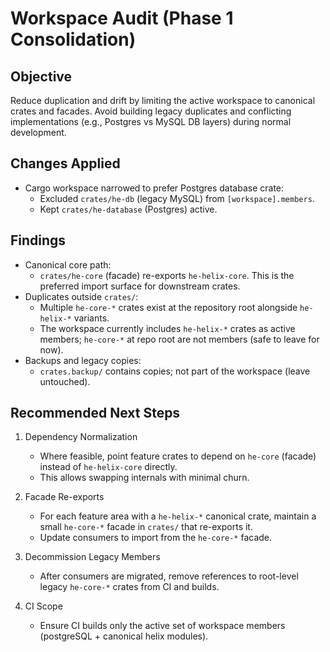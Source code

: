 Workspace Audit (Phase 1 Consolidation)
=======================================

Objective
---------
Reduce duplication and drift by limiting the active workspace to canonical crates and facades. Avoid building legacy duplicates and conflicting implementations (e.g., Postgres vs MySQL DB layers) during normal development.

Changes Applied
---------------
- Cargo workspace narrowed to prefer Postgres database crate:
  - Excluded `crates/he-db` (legacy MySQL) from `[workspace].members`.
  - Kept `crates/he-database` (Postgres) active.

Findings
--------
- Canonical core path:
  - `crates/he-core` (facade) re-exports `he-helix-core`. This is the preferred import surface for downstream crates.
- Duplicates outside `crates/`:
  - Multiple `he-core-*` crates exist at the repository root alongside `he-helix-*` variants.
  - The workspace currently includes `he-helix-*` crates as active members; `he-core-*` at repo root are not members (safe to leave for now).
- Backups and legacy copies:
  - `crates.backup/` contains copies; not part of the workspace (leave untouched).

Recommended Next Steps
----------------------
1. Dependency Normalization
   - Where feasible, point feature crates to depend on `he-core` (facade) instead of `he-helix-core` directly.
   - This allows swapping internals with minimal churn.

2. Facade Re-exports
   - For each feature area with a `he-helix-*` canonical crate, maintain a small `he-core-*` facade in `crates/` that re-exports it.
   - Update consumers to import from the `he-core-*` facade.

3. Decommission Legacy Members
   - After consumers are migrated, remove references to root-level legacy `he-core-*` crates from CI and builds.

4. CI Scope
   - Ensure CI builds only the active set of workspace members (postgreSQL + canonical helix modules).

